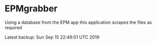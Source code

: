 # EPMgrabber
Using a database from the EPM app this application scrapes the files as required


Latest backup: Sun Sep 15 22:49:01 UTC 2019

